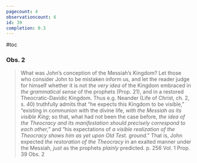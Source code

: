 ```yaml
---
pagecount: 4
observationcount: 6
id: 39
completion: 0.3
---
```

#toc

### Obs. 2

>What was John’s conception of the Messiah’s Kingdom? Let those who consider John to be mistaken inform us, and let the reader judge for himself whether it is not *the very idea* of the Kingdom embraced in *the grammatical sense* of the prophets (Prop. 21), and in a restored Theocratic-Davidic Kingdom. Thus e.g. Neander (Life of Christ, ch. 2, s. 40) truthfully admits that “he expects this Kingdom to be visible,” “existing in communion with the divine life, *with the Messiah as its visible King*; so that, what had not been the case before, *the idea of the Theocracy and its manifestation should precisely correspond to each other,*” and “his expectations of *a visible realization of the Theocracy shows him as yet upon Old Test. ground*.” That is, John expected *the restoration of the Theocracy* in an exalted manner under the Messiah, *just* as the prophets *plainly* predicted.
>p. 256 Vol. 1 Prop. 39 Obs. 2